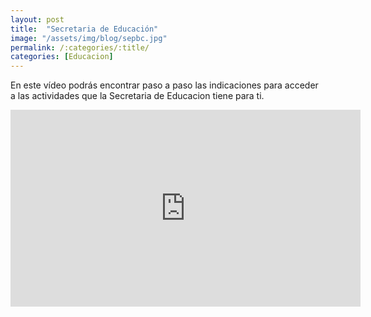```yaml
---
layout: post
title:  "Secretaria de Educación"
image: "/assets/img/blog/sepbc.jpg"
permalink: /:categories/:title/
categories: [Educacion]
---
```


 En este vídeo podrás encontrar paso a paso las indicaciones para acceder a las actividades que la Secretaria de Educacion tiene para ti. 
 
<div class="embed-responsive embed-responsive-16by9">

<iframe src="https://www.facebook.com/plugins/video.php?href=https%3A%2F%2Fwww.facebook.com%2FInformandoBC%2Fvideos%2F1667512453412823%2F&show_text=0&width=560" width="560" height="315" style="border:none;overflow:hidden" scrolling="no" frameborder="0" allowTransparency="true" allowFullScreen="true"></iframe>
  
</div>

